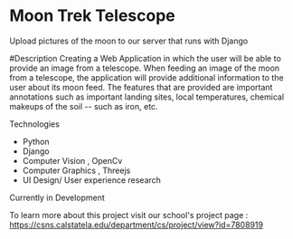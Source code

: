 # Moon Trek Telescope 
Upload pictures of the moon to our server that runs with Django 

#Description
Creating a Web Application in which the user will be able to provide an image from a telescope. When feeding an image of the moon from a telescope, the application will provide additional information to the user about its moon feed. The features that are provided are important annotations such as important landing sites, local temperatures, chemical makeups of the soil -- such as iron, etc. 

Technologies
- Python
- Django 
- Computer Vision , OpenCv
- Computer Graphics , Threejs
- UI Design/ User experience research

Currently in Development

To learn more about this project visit our school's project page :  https://csns.calstatela.edu/department/cs/project/view?id=7808919
